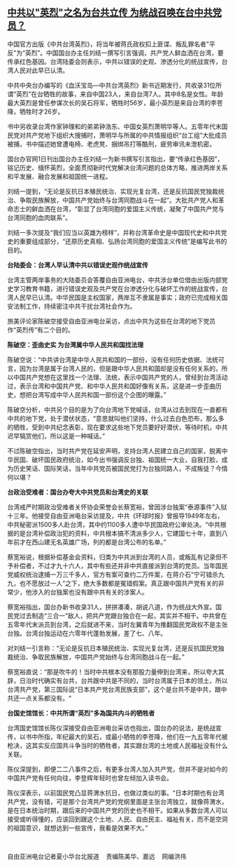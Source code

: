 <!--1656958920000-->
[中共以"英烈"之名为台共立传 为统战召唤在台中共党员？](https://www.rfa.org/mandarin/yataibaodao/gangtai/hx1-07042022140236.html)
------

<p>中国官方出版《中共台湾英烈》，将当年被蒋氏政权扣上匪谍、叛乱罪名者"平反"为“英烈”。中国国台办主任刘结一撰写引言强调，共产党人鲜血洒在台湾，要传承红色基因。台湾陆委会则表示，中共以错误的史观、渗透分化的统战宣传，台湾人民对此早已认清。</p><p>中共中央台办编写的《血沃宝岛—中共台湾英烈》新书近期发行，共收录31位所谓“英烈”在台牺牲的故事，来自中国23人，来自台湾7人。其中8名是女性。年龄最大英烈是曾任参谋次长的吴石将军，牺牲时56岁，最小英烈是来自台湾的李苍降，牺牲时才26岁。</p><p>书中另收录台湾作家钟理和的弟弟钟浩东、中国女英烈萧明华等人。五零年代末国民党对共产党地下组织大搜捕时，萧明华与所属的中共情报组织“台工组”大批成员被捕，书中描述她曾遭电椅、老虎凳、捆绑吊打等酷刑，疲劳审讯未泄机密。</p><p>国台办官网1日刊出国台办主任刘结一为新书撰写引言指出，要“传承红色基因”，铭记历史、缅怀英烈，全面贯彻新时代党解决台湾问题的总体方略，推进两岸关系和平发展、融合发展和祖国统一进程。</p><p>刘结一提到，“无论是反抗日本殖民统治、实现光复台湾，还是反抗国民党独裁统治、争取民族解放，中国共产党始终与台湾同胞战斗在一起”。大批共产党人和革命志士的鲜血洒在台湾，“彰显了台湾同胞的爱国主义传统，凝聚了中国共产党与台湾同胞的血肉联系”。</p><p>刘结一多次提及“我们应当以英雄为榜样”，并称台湾革命史是中国现代史和中共党史的重要组成部分，“还原历史真相、弘扬台湾同胞的爱国主义传统”是编写此书的目的。</p><p><strong>台陆委会：台湾人早认清中共以错误史观作统战宣传</strong></p><p>台湾主管两岸事务的大陆委员会答覆自由亚洲电台，中共涉台单位借由出版内部党史学习教育书籍，进行错误史观及共产党在台渗透分化与破坏工作的统战宣传，台湾人民早已认清。中华民国是主权国家，两岸互不隶属是事实；政府已完成相关国安法制工作，持续密注中共干扰台湾社会作为。</p><p>旅美评论家陈破空接受自由亚洲电台采访，点出中共为这些在台湾的地下党员作“英烈传”有二个目的。</p><p><strong>陈破空：歪曲史实 为台湾属中华人民共和国找法理</strong></p><p>陈破空说：“中共讲台湾是中华人民共和国的一部份，没有任何历史依据、法统可言，因为台湾是属于台湾人民的，但是跟中华人民共和国却是没有任何关系的，所以中国共产党想在这里找一个法理、法统，表示中国共产党的人，曾经到台湾活动过，表示台湾和中国共产党、和中华人民共和国好像有关系，这是进一步歪曲历史，想把台湾写成中华人民共和国一部份这个企图的曝露。”</p><p>陈破空分析，中共另个目的是为了向台湾地下党喊话，台湾从过去到现在一直都有中共的地下党，处于潜伏状态，“意思就叫他们坚持，什么过去白色恐布，那么多的牺牲，受到中共纪念表彰，现在要求这些地下党员要好好潜伏，等待时机，中共迟早犒赏他们，所以这是一种喊话。”</p><p>不过陈破空指出，当时共产党在延安声明，支持台湾人民建立自己的国家，脱离中华民国、破坏国民政府统治，如今出书强调反台独、祖国统一大业，自我打脸，成为历史笑话、国际笑话，当年中共党员被国民党打为台独同路人，不成叛徒？今情何以堪？</p><p><strong>台政治受难者：国台办夸大中共党员和台湾史的关联</strong></p><p>台湾戒严时期政治受难者关怀协会荣誉会长蔡宽裕，曾因涉台独案“泰源事件”入狱十三年。他接受自由亚洲电台采访提及，中共《环球时报》曾报导1949年左右，中共秘密派1500多人赴台湾，其中约1100多人遭中华民国政府公审处决。“中共根据的是台湾补偿政治犯的资料，中共根本搞不清派多少人，它建国七十年，直到八年前才在西山建无名英雄广场，列的都是台湾公布的名单。”</p><p>蔡宽裕说，根据补偿基金会资料，归类为中共派到台湾的人员，或叛乱有记录但不予补偿者，不过才九十六人，其中有些还并非中共直接派到台湾的党员。当年国民党威权统治逮捕一万三千多人，官方有案可查约二万件案，在蒋介石“宁可错杀九九，也不愿放过一人”之下，绝大多数都是冤错假案。真正跟中国共产党有关的非常少，他涉入的台独案也没有跟中共有关的涉案人。</p><p>蔡宽裕指出，国台办新书收录31人，拼拼凑凑，胡说八道，作为统战大外宣。国民党过去制造“三合一”敌人，把共产党跟台独合在一起，其实并不相干。中共曾在五零年代末派员到台湾，之后就进不来，当时左翼青年为推翻国民党政权不是主张台独。台湾台独运动在六零年代蓬勃发展，差了七、八年。</p><p>对刘结一引言称：“无论是反抗日本殖民统治、实现光复台湾，还是反抗国民党独裁统治、争取民族解放，中国共产党始终与台湾同胞战斗在一起。”</p><p>蔡宽裕直说：“那是吹牛的！当时中共根本没有那股力量伸到台湾来，所以夸大其辞，日治时代确实有台共，台共跟中共是不同的，当时台湾属于日本的领土，所以台湾共产党，第三国际说“日本共产党台湾民族支部”，这个是台共不是中共，跟中共还一点关系都没有。“</p><p><strong>台国史馆馆长：中共所谓“英烈”多為国共内斗的牺牲者</strong></p><p>台湾国史馆馆长陈仪深接受自由亚洲电台采访也指出，国台办的说法，是统战宣传，以书中所指，年纪最大的吴石，或最小牺牲的李苍降，他们在一九五零年代被枪决，这其实反应国共斗争当时的牺牲者，其实跟台湾的土地或人民福祉没有什么关联。</p><p>陈仪深提到，即便二二八事件之后，有更多台湾人加入共产党，但并不是对如今的中国共产党有任何向往，李登辉年轻时也曾左倾加入读书会。</p><p>陈仪深表示，以前国民党凸显蒋渭水抗日，也做过类似的事。“日本时期也有台湾共产党，没有错，可是那个台湾共产党的党纲里面是主张台湾独立，就像蒋渭水，是在日本统治时期，跟后来的中国共产党的历史也不相干。如果从多数台湾人可以接受或听得懂的，应该回到跟这个土地、人民、自由民主、福祉有关，而不是空洞的祖国意识，就想达到一些宣传，我看是效果不大。”</p><p><br/></p><p>自由亚洲电台记者夏小华台北报道    责编陈美华、嘉远    网编洪伟</p>
